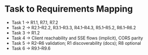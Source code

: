 # Task to Requirements Mapping

- Task 1 → R1.1, R7.1, R7.2
- Task 2 → R2.1–R2.2, R3.1–R3.3, R4.1–R4.3, R5.1–R5.2, R6.1–R6.2
- Task 3 → R1.2
- Task 4 → Client reachability and SSE flows (implicit), CORS parity
- Task 5 → R2–R6 validation; R1 discoverability (docs); R8 optional
- Task 6 → R9.1–R9.6
